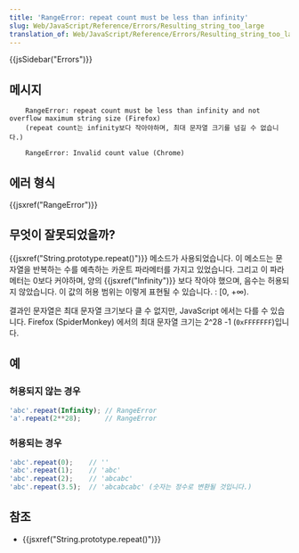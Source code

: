 ```yaml
---
title: 'RangeError: repeat count must be less than infinity'
slug: Web/JavaScript/Reference/Errors/Resulting_string_too_large
translation_of: Web/JavaScript/Reference/Errors/Resulting_string_too_large
---
```

{{jsSidebar("Errors")}}

## 메시지

```
    RangeError: repeat count must be less than infinity and not overflow maximum string size (Firefox)
    (repeat count는 infinity보다 작아야하며, 최대 문자열 크기를 넘길 수 없습니다.)

    RangeError: Invalid count value (Chrome)
```

## 에러 형식

{{jsxref("RangeError")}}

## 무엇이 잘못되었을까?

{{jsxref("String.prototype.repeat()")}} 메소드가 사용되었습니다. 이 메소드는 문자열을 반복하는 수를 예측하는 카운트 파라메터를 가지고 있었습니다. 그리고 이 파라메터는 0보다 커야하며, 양의 {{jsxref("Infinity")}} 보다 작아야 했으며, 음수는 허용되지 않았습니다. 이 값의 허용 범위는 이렇게 표현될 수 있습니다. : \[0, +∞).

결과인 문자열은 최대 문자열 크기보다 클 수 없지만, JavaScript 에서는 다를 수 있습니다. Firefox (SpiderMonkey) 에서의 최대 문자열 크기는 2^28 -1 (`0xFFFFFFF`)입니다.

## 예

### 허용되지 않는 경우

```js example-bad
'abc'.repeat(Infinity); // RangeError
'a'.repeat(2**28);      // RangeError
```

### 허용되는 경우

```js example-good
'abc'.repeat(0);    // ''
'abc'.repeat(1);    // 'abc'
'abc'.repeat(2);    // 'abcabc'
'abc'.repeat(3.5);  // 'abcabcabc' (숫자는 정수로 변환될 것입니다.)
```

## 참조

- {{jsxref("String.prototype.repeat()")}}
